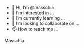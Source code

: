 - 👋 Hi, I’m @masschia
- 👀 I’m interested in ...
- 🌱 I’m currently learning ...
- 💞️ I’m looking to collaborate on ...
- 📫 How to reach me ...

<!---
masschia/masschia is a ✨ special ✨ repository because its `README.md` (this file) appears on your GitHub profile.
You can click the Preview link to take a look at your changes.
--->
Masschia
